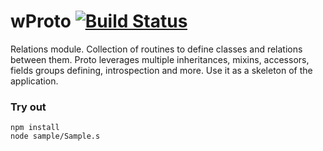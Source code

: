 # wProto [![Build Status](https://travis-ci.org/Wandalen/wProto.svg?branch=master)](https://travis-ci.org/Wandalen/wProto)

Relations module. Collection of routines to define classes and relations between them. Proto leverages multiple inheritances, mixins, accessors, fields groups defining, introspection and more. Use it as a skeleton of the application.

### Try out
```
npm install
node sample/Sample.s
```




































































